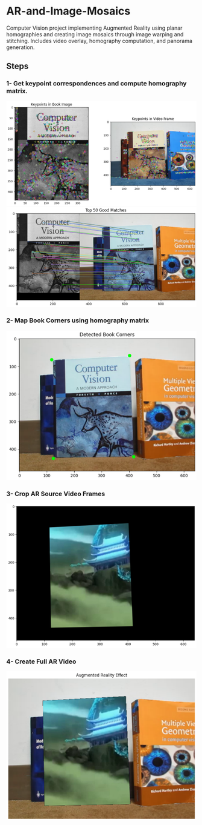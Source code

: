 # AR-and-Image-Mosaics
Computer Vision project implementing Augmented Reality using planar homographies and creating image mosaics through image warping and stitching. Includes video overlay, homography computation, and panorama generation.

## Steps
### 1- Get keypoint correspondences and compute homography matrix.
![](images/keypoints.png)
![](images/matches.png)





### 2- Map Book Corners using homography matrix
![](images/book_corners.png)




### 3- Crop AR Source Video Frames
![](images/warped_ar_frame.png)





### 4- Create Full AR Video
![](images/Ar_effect.png)

